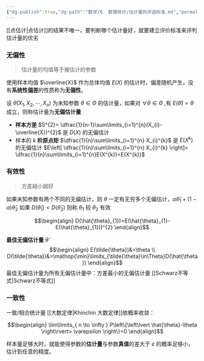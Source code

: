 ```yaml
---
{"dg-publish":true,"dg-path":"数学/6. 数理统计/估计量的评选标准.md","permalink":"/数学/6. 数理统计/估计量的评选标准/","dgPassFrontmatter":true,"noteIcon":"","created":"2024-05-24T08:01:36.172+08:00","updated":"2025-04-14T11:44:31.720+08:00"}
---
```



[[点估计\|点估计]]的结果不唯一，要判断哪个估计量好，就要建立评价标准来评判估计量的优劣
### 无偏性
>估计量的均值等于被估计的参数

使用样本均值 $\overline{X}$ 作为总体均值 $E(X)$ 的估计时，偏差随机产生，没有**系统性偏差**的性质称为**无偏性**。

设 $\hat{\theta}(X_{1},X_{2},\cdots,X_{n})$ 为未知参数 $\theta \in\Theta$ 的估计量，如果对 $\forall\theta \in\Theta$ ,有 $E(\hat{\theta})=\theta$ 成立，则称估计量为**无偏估计量**


- **样本方差** $S^{2}= \dfrac{1}{n-1}\sum\limits_{i=1}^{n}(X_{i}-\overline{X})^{2}$ 是 $D(X)$ 的无偏估计
- 样本的 $k$ **阶原点矩** $\dfrac{1}{n}\sum\limits_{i=1}^{n} X_{i}^{k}$ 是 $E(X^{k})$ 的无偏估计
	$E\left[ \dfrac{1}{n}\sum\limits_{i=1}^{n} X_{i}^{k} \right]= \dfrac{1}{n}\sum\limits_{i=1}^{n}E(X^{k})=E(X^{k})$ 

### 有效性
>方差越小越好

如果未知参数有两个不同的无偏估计，则 $\theta$ 一定有无穷多个无偏估计，$\alpha  \hat{\theta}_{1}+(1-\alpha)\hat{\theta}_{2}$
如果 $D(\hat{\theta}_{1})<D(\hat{\theta}_{2})$   则称 $\theta_{1}$ 较 $\theta_{2}$ 有效


$$\begin{align}
D(\hat{\theta}_{1})=E(\hat{\theta}_{1}-E(\hat{\theta}_{1}))^{2}
\end{align}$$


**最佳无偏估计量** $\tilde{\theta}$
$$\begin{align}
E(\tilde{\theta})&=\theta \\
D(\tilde{\theta})&=\mathop{\min}\limits_{\tilde{\theta}\in\Theta}D(\hat{\theta}) 
\end{align}$$
最佳无偏估计量为所有无偏估计量中：方差最小的无偏估计量
[[Schwarz不等式\|Schwarz不等式]]

### 一致性
一致/相合统计量
[[大数定律\|Khinchin 大数定律]]依概率收敛：

$$\begin{align}
\lim\limits_{ n \to \infty } P\left\{\left\lvert  \hat{\theta}-\theta \right\rvert> \varepsilon \right\}=0
\end{align}$$

样本量足够大时，就能使得参数的**估计量**与参数**真值**的差大于 $\varepsilon$ 的概率足够小，估计到任意的精度。





